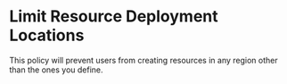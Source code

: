 # Limit Resource Deployment Locations

This policy will prevent users from creating resources in any region other than the ones you define.
